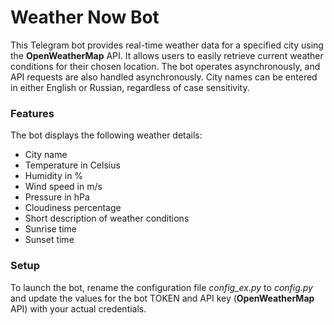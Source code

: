 # Weather Now Bot
This Telegram bot provides real-time weather data for a specified city using the **OpenWeatherMap** API.
It allows users to easily retrieve current weather conditions for their chosen location.
The bot operates asynchronously, and API requests are also handled asynchronously.
City names can be entered in either English or Russian, regardless of case sensitivity.

### Features
The bot displays the following weather details:
- City name
- Temperature in Celsius
- Humidity in %
- Wind speed in m/s
- Pressure in hPa
- Cloudiness percentage
- Short description of weather conditions
- Sunrise time
- Sunset time

### Setup
To launch the bot, rename the configuration file *config_ex.py* to *config.py* and update the values
for the bot TOKEN and API key (**OpenWeatherMap** API) with your actual credentials.
